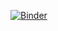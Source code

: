 [![Binder](https://mybinder.org/badge.svg)](https://mybinder.org/v2/gh/soli/trap-spaces-as-siphons/main)
